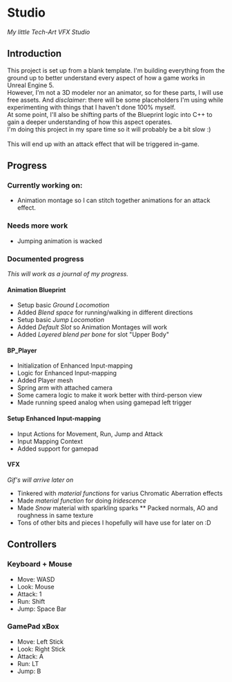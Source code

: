 # Studio
_My little Tech-Art VFX Studio_
## Introduction
This project is set up from a blank template. I'm building everything from the ground up to better understand every aspect of how a game works in Unreal Engine 5.<br> 
However, I'm not a 3D modeler nor an animator, so for these parts, I will use free assets. And _disclaimer_: there will be some placeholders I'm using while experimenting with things that I haven't done 100% myself.<br> 
At some point, I'll also be shifting parts of the Blueprint logic into C++ to gain a deeper understanding of how this aspect operates. <br> 
I'm doing this project in my spare time so it will probably be a bit slow :) <br>
<br> 
This will end up with an attack effect that will be triggered in-game.

## Progress

### Currently working on:
* Animation montage so I can stitch together animations for an attack effect.

### Needs more work
* Jumping animation is wacked 

### Documented progress
_This will work as a journal of my progress._

#### Animation Blueprint
* Setup basic _Ground Locomotion_
* Added _Blend space_ for running/walking in different directions 
* Setup basic _Jump Locomotion_
* Added _Default Slot_ so Animation Montages will work
* Added _Layered blend per bone_ for slot "Upper Body" 

#### BP_Player
* Initialization of Enhanced Input-mapping
* Logic for Enhanced Input-mapping
* Added Player mesh
* Spring arm with attached camera
* Some camera logic to make it work better with third-person view
* Made running speed analog when using gamepad left trigger

#### Setup Enhanced Input-mapping
* Input Actions for Movement, Run, Jump and Attack
* Input Mapping Context
* Added support for gamepad

#### VFX
_Gif's will arrive later on_
* Tinkered with _material functions_ for varius Chromatic Aberration effects
* Made _material function_ for doing _Iridescence_
* Made _Snow_ material with sparkling sparks
  ** Packed normals, AO and roughness in same texture
* Tons of other bits and pieces I hopefully will have use for later on :D


## Controllers

### Keyboard + Mouse

* Move: WASD
* Look: Mouse
* Attack: 1
* Run: Shift
* Jump: Space Bar


### GamePad xBox

* Move: Left Stick
* Look: Right Stick
* Attack: A
* Run: LT
* Jump: B
